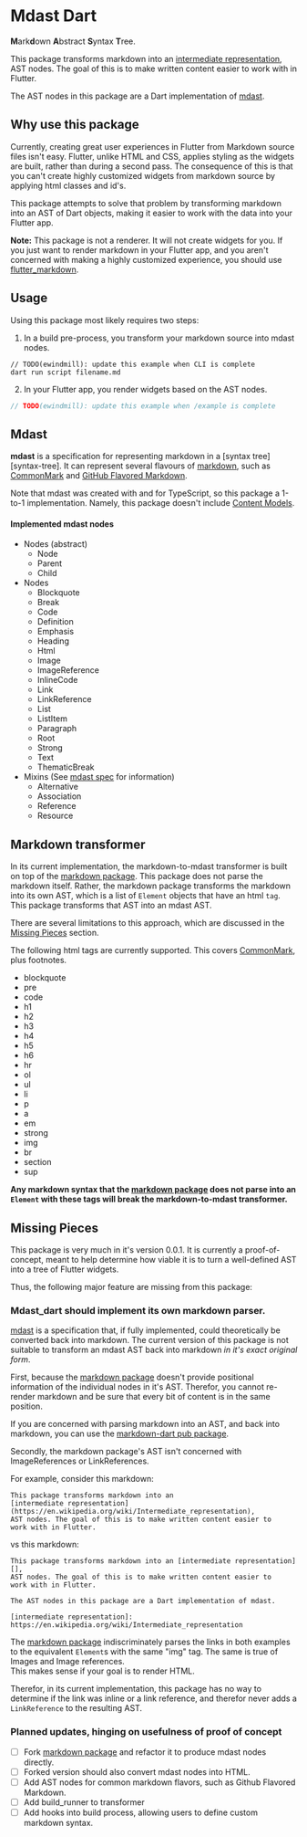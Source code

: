 # Mdast Dart

**M**ark**d**own **A**bstract **S**yntax **T**ree.

This package transforms markdown into an [intermediate representation][],
AST nodes. The goal of this is to make written content easier to
work with in Flutter.

The AST nodes in this package are a Dart 
implementation of [mdast][].

## Why use this package

Currently, creating great user experiences in
Flutter from Markdown source files isn't easy. Flutter, unlike HTML and CSS,
applies styling as the widgets are built, rather than during a second pass. 
The consequence of this is that you can't create highly customized widgets from
markdown source by applying html classes and id's.

This package attempts to solve that problem by transforming markdown into an AST
of Dart objects, making it easier to work with the data into your Flutter app.

**Note:** This package is not a renderer. It will not create widgets for you. If you just
want to render markdown in your Flutter app, and you aren't concerned with 
making a highly customized experience, you should use [flutter_markdown][].

## Usage

Using this package most likely requires two steps:

1. In a build pre-process, you transform your markdown source into mdast nodes.
```
// TODO(ewindmill): update this example when CLI is complete
dart run script filename.md
```

2. In your Flutter app, you render widgets based on the AST nodes.

```dart
// TODO(ewindmill): update this example when /example is complete
```

## Mdast

**mdast** is a specification for representing markdown in a [syntax
tree][syntax-tree]. It can represent several flavours of [markdown][], 
such as [CommonMark][] and [GitHub Flavored Markdown][gfm].

Note that mdast was created with and for TypeScript, so this package
a 1-to-1 implementation. Namely, this package doesn't
include [Content Models](https://github.com/syntax-tree/mdast#content-model).

#### Implemented mdast nodes

- Nodes (abstract)
    - Node
    - Parent
    - Child
- Nodes
    - Blockquote
    - Break
    - Code
    - Definition
    - Emphasis
    - Heading
    - Html
    - Image
    - ImageReference
    - InlineCode
    - Link
    - LinkReference
    - List
    - ListItem
    - Paragraph
    - Root
    - Strong
    - Text
    - ThematicBreak
- Mixins (See [mdast spec](https://github.com/syntax-tree/mdast#mixin) for information)
    - Alternative
    - Association
    - Reference
    - Resource


## Markdown transformer

In its current implementation, the markdown-to-mdast transformer 
is built on top of the [markdown package][]. 
This package does not parse the markdown itself. 
Rather, the markdown package transforms the markdown into its own AST, which
is a list of `Element` objects that have an html `tag`. This package 
transforms that AST into an mdast AST. 

There are several limitations to this approach, which are discussed in the 
[Missing Pieces](/#missing-pieces) section.

The following html tags are currently supported. This covers [CommonMark][], 
plus footnotes. 

* blockquote
* pre
* code
* h1
* h2
* h3
* h4
* h5
* h6
* hr
* ol
* ul
* li
* p
* a
* em
* strong
* img
* br
* section
* sup

**Any markdown syntax that the [markdown package][] does not parse into 
an `Element` with these tags will break the markdown-to-mdast transformer.**


## Missing Pieces

This package is very much in it's version 0.0.1. It is currently a 
proof-of-concept, meant to help determine how viable it is to turn a well-defined
AST into a tree of Flutter widgets.

Thus, the following major feature are missing from this package:

### Mdast_dart should implement its own markdown parser.

[mdast][] is a specification that, if fully implemented, could theoretically
be converted back into markdown. The current version of this package
is not suitable to transform an mdast AST back into markdown 
_in it's exact original form_. 

First, because the [markdown package][] doesn't
provide positional information of the individual nodes in it's AST. Therefor,
you cannot re-render markdown and be sure that every bit of content is in the
same position.

If you are concerned with parsing markdown into an AST, and back into markdown,
you can use the [markdown-dart pub package][].

Secondly, the markdown package's AST isn't concerned with ImageReferences
or LinkReferences. 

For example, consider this markdown:

```text
This package transforms markdown into an 
[intermediate representation](https://en.wikipedia.org/wiki/Intermediate_representation),
AST nodes. The goal of this is to make written content easier to
work with in Flutter.
```

vs this markdown:

```text
This package transforms markdown into an [intermediate representation][],
AST nodes. The goal of this is to make written content easier to
work with in Flutter.

The AST nodes in this package are a Dart implementation of mdast.

[intermediate representation]: https://en.wikipedia.org/wiki/Intermediate_representation

```

The [markdown package][]  indiscriminately parses the links in both examples 
to the equivalent `Element`s with the same "img" tag.
The same is true of Images and Image references.  
This makes sense if your goal is to render HTML.

Therefor, in its current implementation, this package has no way to determine
if the link was inline or a link reference, and therefor never adds a 
`LinkReference` to the resulting AST.


### Planned updates, hinging on usefulness of proof of concept

- [ ] Fork [markdown package][] and refactor it to produce mdast nodes directly.
- [ ] Forked version should also convert mdast nodes into HTML.
- [ ] Add AST nodes for common markdown flavors, such as Github Flavored Markdown.
- [ ] Add build_runner to transformer
- [ ] Add hooks into build process, allowing users to define custom markdown syntax.

[flutter_markdown]: https://github.com/flutter/packages/tree/main/packages/flutter_markdown
[markdown package]: https://pub.dev/package/markdown
[markdown-dart pub package]: https://github.com/DrafaKiller/Markdown-dart/tree/main 
[intermediate representation]: https://en.wikipedia.org/wiki/Intermediate_representation
[mdast]: https://github.com/syntax-tree/mdast
[markdown]: https://daringfireball.net/projects/markdown/
[commonmark]: https://commonmark.org
[gfm]: https://github.github.com/gfm/